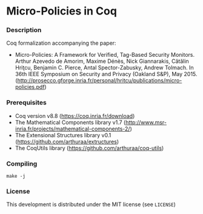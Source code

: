 # Micro-Policies in Coq

### Description

Coq formalization accompanying the paper:
- Micro-Policies: A Framework for Verified, Tag-Based Security Monitors. Arthur
  Azevedo de Amorim, Maxime Dénès, Nick Giannarakis, Cătălin Hriţcu, Benjamin
  C. Pierce, Antal Spector-Zabusky, Andrew Tolmach. In 36th IEEE Symposium on
  Security and Privacy (Oakland S&P),
  May 2015. (http://prosecco.gforge.inria.fr/personal/hritcu/publications/micro-policies.pdf)

### Prerequisites

- Coq version v8.8 (https://coq.inria.fr/download)
- The Mathematical Components library v1.7
  (http://www.msr-inria.fr/projects/mathematical-components-2/)
- The Extensional Structures library v0.1 (https://github.com/arthuraa/extructures)
- The CoqUtils library (https://github.com/arthuraa/coq-utils)

### Compiling

    make -j

### License

This development is distributed under the MIT license (see `LICENSE`)

